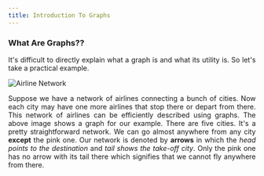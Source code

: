 ```yaml
---
title: Introduction To Graphs
---
```


### What Are Graphs??

<div style="text-align: justify">
It's difficult to directly explain what a graph is and what its utility is. So let's take a practical example.
</div>

![Airline Network](/images/Graph1.jpg "Airline Network")

<div style="text-align: justify">
Suppose we have a network of airlines connecting a bunch of cities. Now each city may have one more airlines that stop there or depart from there. This network of airlines can be efficiently described using graphs. The above image shows a graph for our example. There are five cities. It's a pretty straightforward network. We can go almost anywhere from any city <b>except</b> the pink one. Our network is denoted by <b>arrows</b> in which the <em>head points to the destination</em> and <em>tail shows the take-off city</em>. Only the pink one has no arrow with its tail there which signifies that we cannot fly anywhere from there.
</div> 
